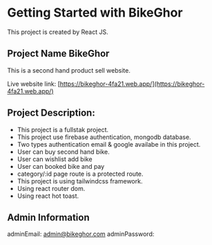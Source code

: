 # Getting Started with BikeGhor

This project is created by React JS.

## Project Name BikeGhor

This is a second hand product sell website.

Live website link: [https://bikeghor-4fa21.web.app/](https://bikeghor-4fa21.web.app/)

## Project Description:

- This project is a fullstak project.
- This project use firebase authentication, mongodb database.
- Two types authentication email & google availabe in this project.
- User can buy second hand bike.
- User can wishlist add bike
- User can booked bike and pay
- category/:id page route is a protected route.
- This project is using tailwindcss framework.
- Using react router dom.
- Using react hot toast.

## Admin Information

adminEmail: <admin@bikeghor.com>
adminPassword: <admin12345>
